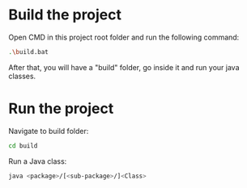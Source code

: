 # Build the project

Open CMD in this project root folder and run the following command:

```bash
.\build.bat
```

After that, you will have a "build" folder, go inside it and run your java classes.

# Run the project

Navigate to build folder:

```bash
cd build
```

Run a Java class:

```bash
java <package>/[<sub-package>/]<Class>
```
